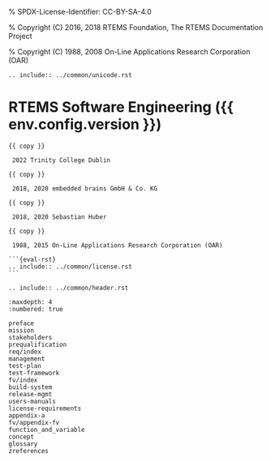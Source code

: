 % SPDX-License-Identifier: CC-BY-SA-4.0

% Copyright (C) 2016, 2018 RTEMS Foundation, The RTEMS Documentation Project

% Copyright (C) 1988, 2008 On-Line Applications Research Corporation (OAR)

```{eval-rst}
.. include:: ../common/unicode.rst
```

# RTEMS Software Engineering ({{ env.config.version }})

````{topic} Copyrights and License
{{ copy }}

 2022 Trinity College Dublin

{{ copy }}

 2018, 2020 embedded brains GmbH & Co. KG

{{ copy }}

 2018, 2020 Sebastian Huber

{{ copy }}

 1988, 2015 On-Line Applications Research Corporation (OAR)

```{eval-rst}
.. include:: ../common/license.rst
```
````

```{eval-rst}
.. include:: ../common/header.rst
```

```{toctree}
:maxdepth: 4
:numbered: true

preface
mission
stakeholders
prequalification
req/index
management
test-plan
test-framework
fv/index
build-system
release-mgmt
users-manuals
license-requirements
appendix-a
fv/appendix-fv
function_and_variable
concept
glossary
zreferences
```
